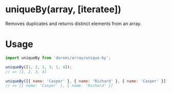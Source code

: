 # uniqueBy(array, [iteratee])

Removes duplicates and returns distinct elements from an array.

# Usage

```js
import uniqueBy from 'doremi/array/unique-by';

uniqueBy([1, 2, 1, 3, 1, 4]);
// => [1, 2, 3, 4]

uniqueBy([{ name: 'Casper' }, { name: 'Richard' }, { name: 'Casper' }], i => i.name);
// => [{ name: 'Casper' }, { name: 'Richard' }]
```

